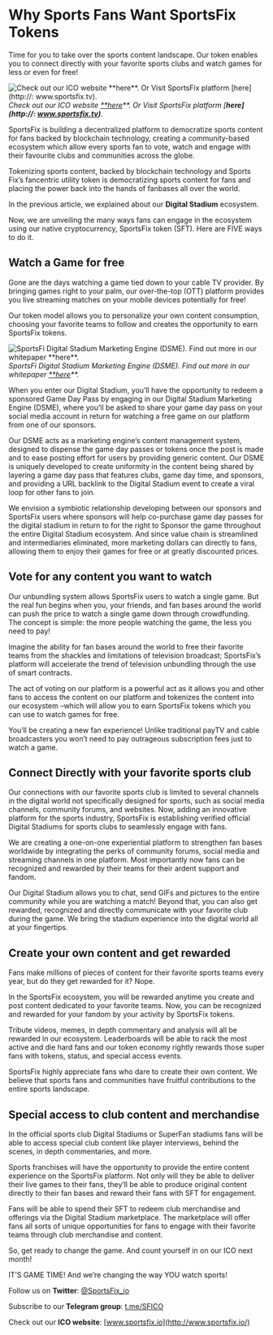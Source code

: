
# Why Sports Fans Want SportsFix Tokens

Time for you to take over the sports content landscape. Our token enables you to connect directly with your favorite sports clubs and watch games for less or even for free!

![Check out our ICO website [**here](http://www.sportsfix.io)**. Or Visit SportsFix platform [**here](http://: www.sportsfix.tv)**.](https://cdn-images-1.medium.com/max/3000/1*GDYNA7sxqoLtGXkY0XLJ3A.jpeg)*Check out our ICO website [**here](http://www.sportsfix.io)**. Or Visit SportsFix platform [**here](http://: www.sportsfix.tv)**.*

SportsFix is building a decentralized platform to democratize sports content for fans backed by blockchain technology, creating a community-based ecosystem which allow every sports fan to vote, watch and engage with their favourite clubs and communities across the globe.

Tokenizing sports content, backed by blockchain technology and Sports Fix’s fancentric utility token is democratizing sports content for fans and placing the power back into the hands of fanbases all over the world.

In the previous article, we explained about our **Digital Stadium** ecosystem.

Now, we are unveiling the many ways fans can engage in the ecosystem using our native cryptocurrency, SportsFix token (SFT). Here are FIVE ways to do it.

## **Watch a Game for free**

Gone are the days watching a game tied down to your cable TV provider. By bringing games right to your palm, our over-the-top (OTT) platform provides you live streaming matches on your mobile devices potentially for free!

Our token model allows you to personalize your own content consumption, choosing your favorite teams to follow and creates the opportunity to earn SportsFix tokens.

![SportsFi Digital Stadium Marketing Engine (DSME). Find out more in our whitepaper [**here](http://www.sportsfix.io)**.](https://cdn-images-1.medium.com/max/12688/1*g1NP9PhjJNw1SQXSQ3njDQ.jpeg)*SportsFi Digital Stadium Marketing Engine (DSME). Find out more in our whitepaper [**here](http://www.sportsfix.io)**.*

When you enter our Digital Stadium, you’ll have the opportunity to redeem a sponsored Game Day Pass by engaging in our Digital Stadium Marketing Engine (DSME), where you’ll be asked to share your game day pass on your social media account in return for watching a free game on our platform from one of our sponsors.

Our DSME acts as a marketing engine’s content management system, designed to dispense the game day passes or tokens once the post is made and to ease posting effort for users by providing generic content. Our DSME is uniquely developed to create uniformity in the content being shared by layering a game day pass that features clubs, game day time, and sponsors, and providing a URL backlink to the Digital Stadium event to create a viral loop for other fans to join.

We envision a symbiotic relationship developing between our sponsors and SportsFix users where sponsors will help co-purchase game day passes for the digital stadium in return to for the right to Sponsor the game throughout the entire Digital Stadium ecosystem. And since value chain is streamlined and intermediaries eliminated, more marketing dollars can directly to fans, allowing them to enjoy their games for free or at greatly discounted prices.

## **Vote for any content you want to watch**

Our unbundling system allows SportsFix users to watch a single game. But the real fun begins when you, your friends, and fan bases around the world can push the price to watch a single game down through crowdfunding. The concept is simple: the more people watching the game, the less you need to pay!

Imagine the ability for fan bases around the world to free their favorite teams from the shackles and limitations of television broadcast; SportsFix’s platform will accelerate the trend of television unbundling through the use of smart contracts.

The act of voting on our platform is a powerful act as it allows you and other fans to access the content on our platform and tokenizes the content into our ecosystem –which will allow you to earn SportsFix tokens which you can use to watch games for free.

You’ll be creating a new fan experience! Unlike traditional payTV and cable broadcasters you won’t need to pay outrageous subscription fees just to watch a game.

## **Connect Directly with your favorite sports club**

Our connections with our favorite sports club is limited to several channels in the digital world not specifically designed for sports, such as social media channels, community forums, and websites. Now, adding an innovative platform for the sports industry, SportsFix is establishing verified official Digital Stadiums for sports clubs to seamlessly engage with fans.

We are creating a one-on-one experiential platform to strengthen fan bases worldwide by integrating the perks of community forums, social media and streaming channels in one platform. Most importantly now fans can be recognized and rewarded by their teams for their ardent support and fandom.

Our Digital Stadium allows you to chat, send GIFs and pictures to the entire community while you are watching a match! Beyond that, you can also get rewarded, recognized and directly communicate with your favorite club during the game. We bring the stadium experience into the digital world all at your fingertips.

## **Create your own content and get rewarded**

Fans make millions of pieces of content for their favorite sports teams every year, but do they get rewarded for it? Nope.

In the SportsFix ecosystem, you will be rewarded anytime you create and post content dedicated to your favorite teams. Now, you can be recognized and rewarded for your fandom by your activity by SportsFix tokens.

Tribute videos, memes, in depth commentary and analysis will all be rewarded in our ecosystem. Leaderboards will be able to rack the most active and die hard fans and our token economy rightly rewards those super fans with tokens, status, and special access events.

SportsFix highly appreciate fans who dare to create their own content. We believe that sports fans and communities have fruitful contributions to the entire sports landscape.

## **Special access to club content and merchandise**

In the official sports club Digital Stadiums or SuperFan stadiums fans will be able to access special club content like player interviews, behind the scenes, in depth commentaries, and more.

Sports franchises will have the opportunity to provide the entire content experience on the SportsFix platform. Not only will they be able to deliver their live games to their fans, they’ll be able to produce original content directly to their fan bases and reward their fans with SFT for engagement.

Fans will be able to spend their SFT to redeem club merchandise and offerings via the Digital Stadium marketplace. The marketplace will offer fans all sorts of unique opportunities for fans to engage with their favorite teams through club merchandise and content.

So, get ready to change the game. And count yourself in on our ICO next month!

IT’S GAME TIME! And we’re changing the way YOU watch sports!

Follow us on **Twitter**: [@SportsFix_io](https://twitter.com/SportsFix_io)

Subscribe to our **Telegram group**: [t.me/SFICO](https://t.me/SFICO)

Check out our **ICO website**: [www.sportsfix.io](http://www.sportsfix.io/)
